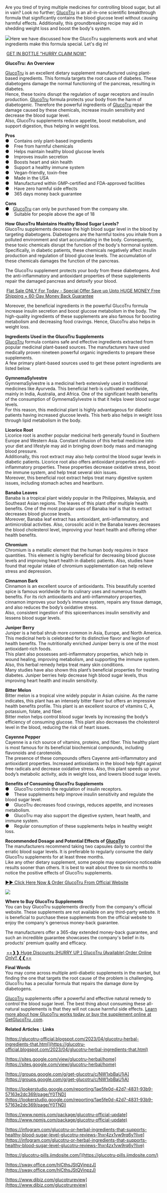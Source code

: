 Are you tired of trying multiple medicines for controlling blood sugar, but all in vain? Look no further; [GlucoTru](https://glucotru-pills.company.site/) is an all-in-one scientific breakthrough formula that significantly contains the blood glucose level without causing harmful effects. Additionally, this groundbreaking recipe may aid in shedding weight loss and boost the body's system.

[![](https://blogger.googleusercontent.com/img/b/R29vZ2xl/AVvXsEiASos2RltWWQGxFehgUDREaVwb6Us8_6kpDBbRtEHnjNAguGxCo170_xnnd4cVxkfMZcsel6-_yx3i1QhL5d-26DEyi-VJ3YZwCBqbUYsxs4cF3XDRdA8PNr-tlnAzsy5xy4108E9XaeR3Z0ZwJdFU3g8Wdx-eJR_sRmacEnvyU3e5weeZEXMp5EV1/s320/bottle-with-guarantee.png)](https://www.glitco.com/get-GlucoTru)Here we have discussed how the GlucoTru supplements work and what ingredients make this formula special. Let's dig in!

 [GET IN BOTTLE "HURRY CLAIM NOW"](https://www.glitco.com/get-GlucoTru) 

**GlucoTru: An Overview**

[GlucoTru](https://vocal.media/longevity/gluco-tru-pills-review) is an excellent dietary supplement manufactured using plant-based ingredients. This formula targets the root cause of diabetes. These diabetogens damage the normal functioning of the pancreas, resulting in diabetes.  
Hence, these toxins disrupt the regulation of sugar receptors and insulin production. [GlucoTru](https://www.crunchbase.com/organization/glucotru) formula protects your body from the harm of diabetogenic. Therefore the powerful ingredients of [GlucoTru](https://organizador.sympla.com.br/getglucotru) repair the damage caused by these chemicals, increase insulin sensitivity and decrease the blood sugar level.  
Also, GlucoTru supplements reduce appetite, boost metabolism, and support digestion, thus helping in weight loss.

**Pros**  
●    Contains only plant-based ingredients  
●    Free from harmful chemicals  
●    Helps maintain healthy blood glucose levels  
●    Improves insulin secretion  
●    Boosts heart and skin health  
●    Support a healthy immune system  
●    Vegan-friendly, toxin-free  
●    Made in the USA  
●    Manufactured within GMP-certified and FDA-approved facilities  
●    Have zero harmful side effects  
●    365 days money back guarantee

**Cons**  
●   [GlucoTru](https://www.mastersindia.co/q/question/glucotru-herbal-ingredients-that-supports-healthy-blood-sugar-level-glucotru-reviews/#comment-2448) can only be purchased from the company site.  
●    Suitable for people above the age of 18

**How GlucoTru Maintains Healthy Blood Sugar Levels?**  
GlucoTru supplements decrease the high blood sugar level in the blood by targeting diabetogens. Diabetogens are the harmful toxins you inhale from a polluted environment and start accumulating in the body. Consequently, these toxic chemicals disrupt the function of the body's hormonal system. Specifically, in diabetic patients, these chemicals negatively affect insulin production and regulation of blood glucose levels. The accumulation of these chemicals damages the function of the pancreas.

The GlucoTru supplement protects your body from these diabetogens. And the anti-inflammatory and antioxidant properties of these supplements repair the damaged pancreas and detoxify your blood.

 [Flat Sale ONLY For Today - Special Offer Save up Upto HUGE MONEY Free Shipping + 60-Day Money Back Guarantee](https://www.glitco.com/get-GlucoTru) 

  
Moreover, the beneficial ingredients in the powerful GlucoTru formula increase insulin secretion and boost glucose metabolism in the body. The high-quality ingredients of these supplements are also famous for boosting metabolism and decreasing food cravings. Hence, GlucoTru also helps in weight loss.

**Ingredients Used in the GlucoTru Supplements**  
[GlucoTru](https://app.flowcode.com/page/getglucotru) formula contains safe and effective ingredients extracted from popular medicinal plant-based sources. The manufacturers have used medically proven nineteen powerful organic ingredients to prepare these supplements.  
A few primary plant-based sources used to get these potent ingredients are listed below.

**GymnemaSylvestre**  
GymnemaSylvestre is a medicinal herb extensively used in traditional medicines like Ayurveda. This beneficial herb is cultivated worldwide, mainly in India, Australia, and Africa. One of the significant health benefits of the consumption of GymnemaSylvestre is that it helps lower blood sugar levels.  
For this reason, this medicinal plant is highly advantageous for diabetic patients having increased glucose levels. This herb also helps in weight loss through lipid metabolism in the body.

**Licorice Root**  
Licorice root is another popular medicinal herb generally found in Southern Europe and Western Asia. Constant infusion of this herbal medicine into your diet and lifestyle may aid in bringing down body mass and managing blood pressure.  
Additionally, this root extract may also help control the blood sugar levels in diabetic patients. Licorice root also offers antioxidant properties and anti-inflammatory properties. These properties decrease oxidative stress, boost the immune system, and help treat several skin issues.  
Moreover, this beneficial root extract helps treat many digestive system issues, including stomach aches and heartburn.

**Banaba Leaves**  
Banaba is a tropical plant widely popular in the Philippines, Malaysia, and Southeast Asian regions. The leaves of this plant offer multiple health benefits. One of the most popular uses of Banaba leaf is that its extract decreases blood glucose levels.  
Moreover, Banaba leaf extract has antioxidant, anti-inflammatory, and antimicrobial activities. Also, corosolic acid in the Banaba leaves decreases the blood cholesterol level, improving your heart health and offering other health benefits.

**Chromium**  
Chromium is a metallic element that the human body requires in trace quantities. This element is highly beneficial for decreasing blood glucose levels and improving heart health in diabetic patients. Also, studies have found that regular intake of chromium supplementation can help relieve stress and depression.

**Cinnamon Bark**  
Cinnamon is an excellent source of antioxidants. This beautifully scented spice is famous worldwide for its culinary uses and numerous health benefits. For its rich antioxidants and anti-inflammatory properties, cinnamon improves your body’s immune system, repairs any tissue damage, and also reduces the body’s oxidative stress.  
Also, consistent ingestion of this spiceenhances insulin sensitivity and lessens blood sugar levels.

**Juniper Berry**  
Juniper is a herbal shrub more common in Asia, Europe, and North America. This medicinal herb is celebrated for its distinctive flavor and legion of health benefits. The nutritionally enriched Juniper berry is one of the most antioxidant-rich foods.  
This plant also possesses anti-inflammatory properties, which help in wound healing, improving metabolism, and supporting the immune system. Also, this herbal remedy helps treat many skin conditions.  
Many studies have also shown this plant’s beneficial properties for treating diabetes. Juniper berries help decrease high blood sugar levels, thus improving heart health and insulin sensitivity.

**Bitter Melon**  
Bitter melon is a tropical vine widely popular in Asian cuisine. As the name indicates, this plant has an intensely bitter flavor but offers an impressive health benefits profile. This plant is an excellent source of vitamins C, A, potassium, folate, and fiber.  
Bitter melon helps control blood sugar levels by increasing the body’s efficiency of consuming glucose. This plant also decreases the cholesterol level in the blood, reducing the risk of heart issues.

**Cayenne Pepper**  
Cayenne is a rich source of vitamins, proteins, and fiber. This healthy plant is most famous for its beneficial biochemical compounds, including flavonoids and carotenoids.  
The presence of these compounds offers Cayenne anti-inflammatory and antioxidant properties. Increased antioxidants in the blood help fight against free radicals and decrease oxidative stress. Also, this plant speeds up your body’s metabolic activity, aids in weight loss, and lowers blood sugar levels.

**Benefits of Consuming GlucoTru Supplements**  
●    GlucoTru controls the regulation of insulin receptors.  
●    These supplements help improve insulin sensitivity and regulate the blood sugar level.  
●    GlucoTru decreases food cravings, reduces appetite, and increases metabolism.  
●    GlucoTru may also support the digestive system, heart health, and immune system.  
●    Regular consumption of these supplements helps in healthy weight loss.

**Recommended Dosage and Potential Effects of [GlucoTru](https://www.prlog.org/12960924-glucotru-herbal-ingredients-that-supports-healthy-blood-sugar-level-glucotru-reviews.html)**  
The manufacturers recommend taking two capsules daily to control the erratic blood sugar levels. It is preferable to regularly consume the daily GlucoTru supplements for at least three months.  
Like any other dietary supplement, some people may experience noticeable results sooner than others. It is best to wait about three to six months to notice the positive effects of GlucoTru supplements.

[►► Click Here Now & Order GlucoTru From Official Website](https://www.glitco.com/get-GlucoTru)

[![](https://blogger.googleusercontent.com/img/b/R29vZ2xl/AVvXsEjf4cV6L6n1m3eSjpZqkK3DoHOGFWU6xydt8RfAm7iQNFi0hSW-XGHfDWh_M0kL4AlQp5U4JQDYKcyDzmsb1KoB-EuBmWZ2g06rBBSnQdJ0Ufpy25x6xjNr2c_71eVfAK0_kuCbyqR1enRn8aRxFYNCFMeq9yjdpwttJjt3md7AXlXv7oOlDmpP_GP9/w640-h362/Screenshot%20(632).png)](https://www.glitco.com/get-GlucoTru)

**Where to Buy GlucoTru Supplements**  
You can buy GlucoTru supplements directly from the company's official website. These supplements are not available on any third-party website. It is beneficial to purchase these supplements from the official website to enjoy the company's generous money-back guarantee.

The manufacturers offer a 365-day extended money-back guarantee, and such an incredible guarantee showcases the company's belief in its products' premium quality and efficacy.

 [==❱❱ Huge Discounts: \[HURRY UP \] GlucoTru (Available) Order Online Only!! ❰❰==](https://www.glitco.com/get-GlucoTru) 

**Final Words**  
You may come across multiple anti-diabetic supplements in the market, but finding the one that targets the root cause of the problem is challenging. GlucoTru has a peculiar formula that repairs the damage done by diabetogens.

  
[GlucoTru](ttps://github.com/getGlucoTru/GlucoTru/tree/main) supplements offer a powerful and effective natural remedy to control the blood sugar level. The best thing about consuming these all-natural supplements is that they will not cause harmful side effects. [Learn more about how GlucoTru works today or buy the supplement online at GetGlucoTru .com](https://www.glitco.com/get-GlucoTru).

**Related Articles** : **Links**

[https://glucotru-official.blogspot.com/2023/04/glucotru-herbal-ingredients-that.html](https://glucotru-official.blogspot.com/2023/04/glucotru-herbal-ingredients-that.html)

[https://sites.google.com/view/glucotru-herbal/home](https://sites.google.com/view/glucotru-herbal/home)

[https://groups.google.com/g/get-glucotru/c/NW1xbBaU1iA](https://groups.google.com/g/get-glucotru/c/NW1xbBaU1iA)

[https://lookerstudio.google.com/reporting/1ae5fe0d-42d7-4831-93b9-57163e2dc369/page/Y0TND](https://lookerstudio.google.com/reporting/1ae5fe0d-42d7-4831-93b9-57163e2dc369/page/Y0TND)

[https://www.npmjs.com/package/glucotru-official-update](https://www.npmjs.com/package/glucotru-official-update)

[https://infogram.com/glucotru-or-herbal-ingredients-that-supports-healthy-blood-sugar-level-glucotru-reviews-1hxr4zx1vw9rq6y?live](https://infogram.com/glucotru-or-herbal-ingredients-that-supports-healthy-blood-sugar-level-glucotru-reviews-1hxr4zx1vw9rq6y?live)

[https://glucotru-pills.jimdosite.com/](https://glucotru-pills.jimdosite.com/)

[https://sway.office.com/hICthsJStQVinpzJ](https://sway.office.com/hICthsJStQVinpzJ)

[https://www.dibiz.com/glucotrureview](https://www.dibiz.com/glucotrureview)
